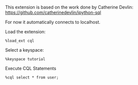 This extension is based on the work done by Catherine Devlin: https://github.com/catherinedevlin/ipython-sql

For now it automatically connects to localhost.

Load the extension:
    
    %load_ext cql
    
Select a keyspace:

    %keyspace tutorial
    
Execute CQL Statements

    %cql select * from user;




